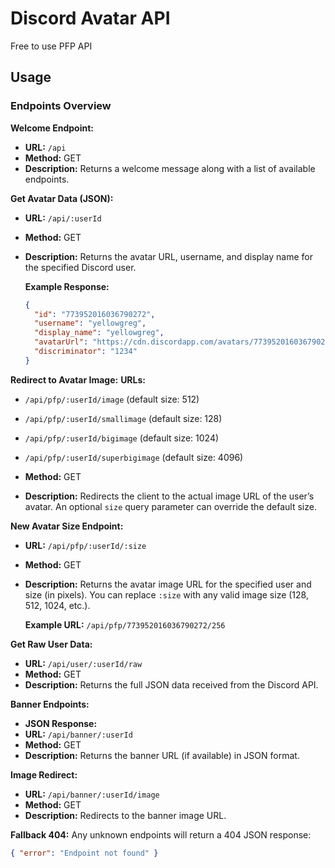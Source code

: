 # Discord Avatar API

Free to use PFP API

## Usage

### Endpoints Overview

 **Welcome Endpoint:**
- **URL:** `/api`
- **Method:** GET
- **Description:** Returns a welcome message along with a list of available endpoints.

 **Get Avatar Data (JSON):**
- **URL:** `/api/:userId`
- **Method:** GET
- **Description:** Returns the avatar URL, username, and display name for the specified Discord user.

  **Example Response:**

  ```json
  {
    "id": "773952016036790272",
    "username": "yellowgreg",
    "display_name": "yellowgreg",
    "avatarUrl": "https://cdn.discordapp.com/avatars/773952016036790272/cfe9480144d80fbf9625abf9e66a0b9b.png?size=128",
    "discriminator": "1234"
  }
  ```

 **Redirect to Avatar Image:**
  **URLs:**

  - `/api/pfp/:userId/image` (default size: 512)
  - `/api/pfp/:userId/smallimage` (default size: 128)
  - `/api/pfp/:userId/bigimage` (default size: 1024)
  - `/api/pfp/:userId/superbigimage` (default size: 4096)
    
   - **Method:** GET
   - **Description:** Redirects the client to the actual image URL of the user’s avatar. An optional `size` query parameter can override the default size.

 **New Avatar Size Endpoint:**
- **URL:** `/api/pfp/:userId/:size`
- **Method:** GET
- **Description:** Returns the avatar image URL for the specified user and size (in pixels). You can replace `:size` with any valid image size (128, 512, 1024, etc.).

  **Example URL:** `/api/pfp/773952016036790272/256`

 **Get Raw User Data:**
 - **URL:** `/api/user/:userId/raw`
 - **Method:** GET
 - **Description:** Returns the full JSON data received from the Discord API.

 **Banner Endpoints:**
 - **JSON Response:**
 - **URL:** `/api/banner/:userId`
 - **Method:** GET
 - **Description:** Returns the banner URL (if available) in JSON format.

  **Image Redirect:**
 - **URL:** `/api/banner/:userId/image`
 - **Method:** GET
 - **Description:** Redirects to the banner image URL.

 **Fallback 404:**
  Any unknown endpoints will return a 404 JSON response:

  ```json
  { "error": "Endpoint not found" }
  ```
